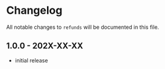 # Changelog

All notable changes to `refunds` will be documented in this file.

## 1.0.0 - 202X-XX-XX

- initial release
